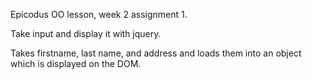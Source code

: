 Epicodus OO lesson, week 2 assignment 1.

Take input and display it with jquery.

Takes firstname, last name, and address and loads them into an object which is displayed on the DOM.
